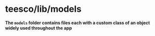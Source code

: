 # teesco/lib/models

**The `models` folder contains files each with a custom class of an object widely used throughout the app**

